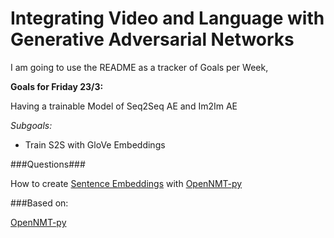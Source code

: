 # Integrating Video and Language with Generative Adversarial Networks

I am going to use the README as a tracker of Goals per Week,

__Goals for Friday 23/3:__

Having a trainable Model of Seq2Seq AE and Im2Im AE

_Subgoals:_
- Train S2S with GloVe Embeddings


###Questions###

How to create [Sentence Embeddings](http://forum.opennmt.net/t/sentence-embeddings-for-english/1389) with [OpenNMT-py](https://github.com/OpenNMT/OpenNMT-py)

###Based on:

[OpenNMT-py](https://github.com/OpenNMT/OpenNMT-py)
